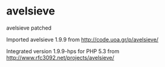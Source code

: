 avelsieve
=========

avelsieve patched

Imported avelsieve 1.9.9 from 
http://code.uoa.gr/p/avelsieve/

Integrated version 1.9.9-hps for PHP 5.3 from
http://www.rfc3092.net/projects/avelsieve/
